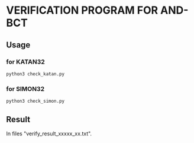 # VERIFICATION PROGRAM FOR AND-BCT

## Usage

### for KATAN32

```python3 check_katan.py```

### for SIMON32

```python3 check_simon.py```

## Result

In files "verify_result_xxxxx_xx.txt".

